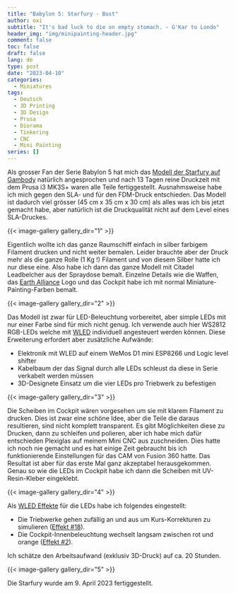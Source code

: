 ```yaml
---
title: "Babylon 5: Starfury - Bust"
author: oxi
subtitle: "It's bad luck to die on empty stomach. - G'Kar to Londo"
header_img: "img/minipainting-header.jpg"
comment: false
toc: false
draft: false
lang: de
type: post
date: "2023-04-10"
categories:
  - Miniatures
tags:
  - Deutsch
  - 3D Printing
  - 3D Design
  - Prusa
  - Diorama
  - Tinkering
  - CNC
  - Mini Painting
series: []
---
```

Als grosser Fan der Serie Babylon 5 hat mich das [Modell der Starfury auf Gambody](http://gambody.com/3d-models/starfury) natürlich angesprochen und nach 13 Tagen reine Druckzeit mit dem Prusa i3 MK3S+ waren alle Teile fertiggestellt. Ausnahmsweise habe ich mich gegen den SLA- und für den FDM-Druck entschieden. Das Modell ist dadurch viel grösser (45 cm x 35 cm x 30 cm) als alles was ich bis jetzt gemacht habe, aber natürlich ist die Druckqualität nicht auf dem Level eines SLA-Druckes.

{{< image-gallery gallery_dir="1" >}}

Eigentlich wollte ich das ganze Raumschiff einfach in silber farbigem Filament drucken und nicht weiter bemalen. Leider brauchte aber der Druck mehr als die ganze Rolle (1 Kg !) Filament und von diesem Silber hatte ich nur diese eine. Also habe ich dann das ganze Modell mit Citadel Leadbelcher aus der Spraydose bemalt. Einzelne Details wie die Waffen, das [Earth Alliance](https://babylon5.fandom.com/wiki/Earth_Alliance) Logo und das Cockpit habe ich mit normal Miniature-Painting-Farben bemalt.

{{< image-gallery gallery_dir="2" >}}

Das Modell ist zwar für LED-Beleuchtung vorbereitet, aber simple LEDs mit nur einer Farbe sind für mich nicht genug. Ich verwende auch hier WS2812 RGB-LEDs welche mit [WLED](https://kno.wled.ge) individuell angesteuert werden können. Diese Erweiterung erfordert aber zusätzliche Aufwände:
* Elektronik mit WLED auf einem WeMos D1 mini ESP8266 und Logic level shifter
* Kabelbaum der das Signal durch alle LEDs schleust da diese in Serie verkabelt werden müssen
* 3D-Designete Einsatz um die vier LEDs pro Triebwerk zu befestigen

{{< image-gallery gallery_dir="3" >}}

Die Scheiben im Cockpit wären vorgesehen um sie mit klarem Filament zu drucken. Dies ist zwar eine schöne Idee, aber die Teile die daraus resultieren, sind nicht komplett transparent. Es gibt Möglichkeiten diese zu Drucken, dann zu schleifen und polieren, aber ich habe mich dafür entschieden Plexiglas auf meinem Mini CNC aus zuschneiden. Dies hatte ich noch nie gemacht und es hat einige Zeit gebraucht bis ich funktionierende Einstellungen für das CAM von Fusion 360 hatte. Das Resultat ist aber für das erste Mal ganz akzeptabel herausgekommen. Genau so wie die LEDs im Cockpit habe ich dann die Scheiben mit UV-Resin-Kleber eingeklebt.

{{< image-gallery gallery_dir="4" >}}

Als [WLED Effekte](https://kno.wled.ge/features/effects/
) für die LEDs habe ich folgendes eingestellt:
* Die Triebwerke gehen zufällig an und aus um Kurs-Korrekturen zu simulieren ([Effekt #18](https://kno.wled.ge/features/effects/)).
* Die Cockpit-Innenbeleuchtung wechselt langsam zwischen rot und orange ([Effekt #2](https://kno.wled.ge/features/effects/)).

Ich schätze den Arbeitsaufwand (exklusiv 3D-Druck) auf ca. 20 Stunden.

{{< image-gallery gallery_dir="5" >}}

Die Starfury wurde am 9. April 2023 fertiggestellt.
